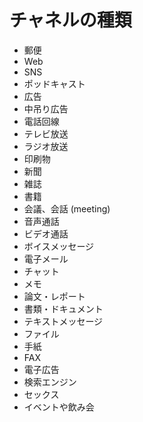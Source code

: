 # チャネルの種類

- 郵便
- Web
- SNS
- ポッドキャスト
- 広告
- 中吊り広告
- 電話回線
- テレビ放送
- ラジオ放送
- 印刷物
- 新聞
- 雑誌
- 書籍
- 会議、会話 (meeting)
- 音声通話
- ビデオ通話
- ボイスメッセージ
- 電子メール
- チャット
- メモ
- 論文・レポート
- 書類・ドキュメント
- テキストメッセージ
- ファイル
- 手紙
- FAX
- 電子広告
- 検索エンジン
- セックス
- イベントや飲み会
